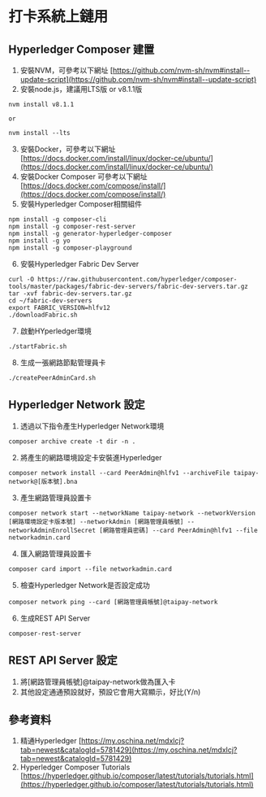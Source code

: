 # 打卡系統上鏈用

## Hyperledger Composer 建置

1. 安裝NVM，可參考以下網址 [https://github.com/nvm-sh/nvm#install--update-script](https://github.com/nvm-sh/nvm#install--update-script)
2. 安裝node.js，建議用LTS版 or v8.1.1版
```
nvm install v8.1.1

or 

nvm install --lts
```

3. 安裝Docker，可參考以下網址 [https://docs.docker.com/install/linux/docker-ce/ubuntu/](https://docs.docker.com/install/linux/docker-ce/ubuntu/)
4. 安裝Docker Composer 可參考以下網址 [https://docs.docker.com/compose/install/](https://docs.docker.com/compose/install/)
5. 安裝Hyperledger Composer相關組件
```
npm install -g composer-cli
npm install -g composer-rest-server
npm install -g generator-hyperledger-composer
npm install -g yo
npm install -g composer-playground
```

6. 安裝Hyperledger Fabric Dev Server
```
curl -O https://raw.githubusercontent.com/hyperledger/composer-tools/master/packages/fabric-dev-servers/fabric-dev-servers.tar.gz
tar -xvf fabric-dev-servers.tar.gz
cd ~/fabric-dev-servers
export FABRIC_VERSION=hlfv12
./downloadFabric.sh
```

7. 啟動HYperledger環境
```
./startFabric.sh
```

8. 生成一張網路節點管理員卡
```
./createPeerAdminCard.sh
```

## Hyperledger Network 設定

1. 透過以下指令產生Hyperledger Network環境
```
composer archive create -t dir -n .
```

2. 將產生的網路環境設定卡安裝進Hyperledger
```
composer network install --card PeerAdmin@hlfv1 --archiveFile taipay-network@[版本號].bna
```

3. 產生網路管理員設置卡
```
composer network start --networkName taipay-network --networkVersion [網路環境設定卡版本號] --networkAdmin [網路管理員帳號] --networkAdminEnrollSecret [網路管理員密碼] --card PeerAdmin@hlfv1 --file networkadmin.card
```

4. 匯入網路管理員設置卡
```
composer card import --file networkadmin.card
```

5. 檢查Hyperledger Network是否設定成功
```
composer network ping --card [網路管理員帳號]@taipay-network
```

6. 生成REST API Server
```
composer-rest-server
```

## REST API Server 設定

1. 將[網路管理員帳號]@taipay-network做為匯入卡
2. 其他設定通通預設就好，預設它會用大寫顯示，好比(Y/n)

## 參考資料

1. 精通Hyperledger [https://my.oschina.net/mdxlcj?tab=newest&catalogId=5781429](https://my.oschina.net/mdxlcj?tab=newest&catalogId=5781429)
2. Hyperledger Composer Tutorials [https://hyperledger.github.io/composer/latest/tutorials/tutorials.html](https://hyperledger.github.io/composer/latest/tutorials/tutorials.html)